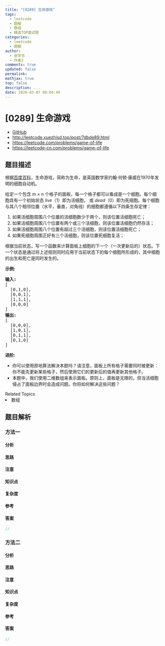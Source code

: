 ```yaml
---
title: "[0289] 生命游戏"
tags:
  - leetcode
  - 题解
  - 数组
  - 精选TOP面试题
categories:
  - leetcode
  - 题解
author:
  - 张学志
  - 作者2
comments: true
updated: false
permalink:
mathjax: true
top: false
description: ...
date: 2020-03-07 00:04:49
---
```



# [0289] 生命游戏
* [GitHub](https://github.com/algoboy101/LeetCodeCrowdsource/tree/master/_posts/QA/%5B0289%5D%20%E7%94%9F%E5%91%BD%E6%B8%B8%E6%88%8F.md)
* http://leetcode.xuezhisd.top/post/7dbde89.html
* https://leetcode.com/problems/game-of-life
* https://leetcode-cn.com/problems/game-of-life


## 题目描述

<p>根据<a href="https://baike.baidu.com/item/%E7%94%9F%E5%91%BD%E6%B8%B8%E6%88%8F/2926434?fr=aladdin" target="_blank">百度百科</a>，生命游戏，简称为生命，是英国数学家约翰&middot;何顿&middot;康威在1970年发明的细胞自动机。</p>

<p>给定一个包含 m &times; n 个格子的面板，每一个格子都可以看成是一个细胞。每个细胞具有一个初始状态 <em>live</em>（1）即为活细胞， 或 <em>dead</em>（0）即为死细胞。每个细胞与其八个相邻位置（水平，垂直，对角线）的细胞都遵循以下四条生存定律：</p>

<ol>
	<li>如果活细胞周围八个位置的活细胞数少于两个，则该位置活细胞死亡；</li>
	<li>如果活细胞周围八个位置有两个或三个活细胞，则该位置活细胞仍然存活；</li>
	<li>如果活细胞周围八个位置有超过三个活细胞，则该位置活细胞死亡；</li>
	<li>如果死细胞周围正好有三个活细胞，则该位置死细胞复活；</li>
</ol>

<p>根据当前状态，写一个函数来计算面板上细胞的下一个（一次更新后的）状态。下一个状态是通过将上述规则同时应用于当前状态下的每个细胞所形成的，其中细胞的出生和死亡是同时发生的。</p>

<p><strong>示例:</strong></p>

<pre><strong>输入: 
</strong>[
&nbsp; [0,1,0],
&nbsp; [0,0,1],
&nbsp; [1,1,1],
&nbsp; [0,0,0]
]
<strong>输出: 
</strong>[
&nbsp; [0,0,0],
&nbsp; [1,0,1],
&nbsp; [0,1,1],
&nbsp; [0,1,0]
]</pre>

<p><strong>进阶:</strong></p>

<ul>
	<li>你可以使用原地算法解决本题吗？请注意，面板上所有格子需要同时被更新：你不能先更新某些格子，然后使用它们的更新后的值再更新其他格子。</li>
	<li>本题中，我们使用二维数组来表示面板。原则上，面板是无限的，但当活细胞侵占了面板边界时会造成问题。你将如何解决这些问题？</li>
</ul>
<div><div>Related Topics</div><div><li>数组</li></div></div>


## 题目解析


### 方法一

#### 分析

#### 思路

#### 注意

#### 知识点

#### 复杂度

#### 参考

#### 答案

```cpp
//
```


### 方法二

#### 分析

#### 思路

#### 注意

#### 知识点

#### 复杂度

#### 参考

#### 答案

```cpp
//
```


